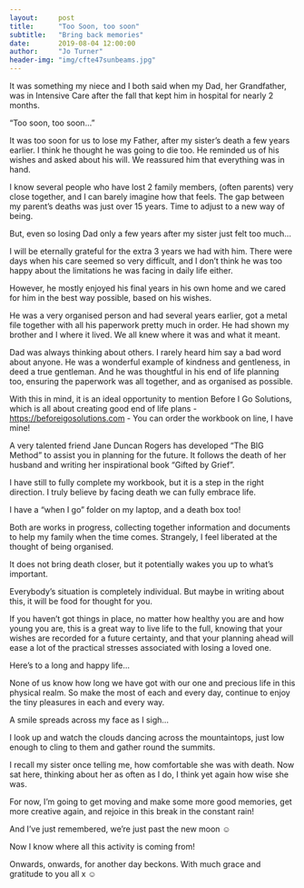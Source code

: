 ```yaml
---
layout:     post
title:      "Too Soon, too soon"
subtitle:   "Bring back memories"
date:       2019-08-04 12:00:00
author:     "Jo Turner"
header-img: "img/cfte47sunbeams.jpg"
---
```

It was something my niece and I both said when my Dad, her Grandfather, was in Intensive Care after the fall that kept him in hospital for nearly 2 months. 

“Too soon, too soon…”

It was too soon for us to lose my Father, after my sister’s death a few years earlier. I think he thought he was going to die too. He reminded us of his wishes and asked about his will. We reassured him that everything was in hand.

I know several people who have lost 2 family members, (often parents) very close together, and I can barely imagine how that feels. The gap between my parent’s deaths was just over 15 years. Time to adjust to a new way of being.

But, even so losing Dad only a few years after my sister just felt too much…

I will be eternally grateful for the extra 3 years we had with him. There were days when his care seemed so very difficult, and I don’t think he was too happy about the limitations he was facing in daily life either. 

However, he mostly enjoyed his final years in his own home and we cared for him in the best way possible, based on his wishes. 

He was a very organised person and had several years earlier, got a metal file together with all his paperwork pretty much in order. He had shown my brother and I where it lived. We all knew where it was and what it meant.

Dad was always thinking about others. I rarely heard him say a bad word about anyone. He was a wonderful example of kindness and gentleness, in deed a true gentleman. And he was thoughtful in his end of life planning too, ensuring the paperwork was all together, and as organised as possible.

With this in mind, it is an ideal opportunity to mention Before I Go Solutions, which is all about creating good end of life plans - https://beforeigosolutions.com - You can order the workbook on line, I have mine!

A very talented friend Jane Duncan Rogers has developed “The BIG Method” to assist you in planning for the future. It follows the death of her husband and writing her inspirational book “Gifted by Grief”.

I have still to fully complete my workbook, but it is a step in the right direction. I truly believe by facing death we can fully embrace life.

I have a “when I go” folder on my laptop, and a death box too! 

Both are works in progress, collecting together information and documents to help my family when the time comes. Strangely, I feel liberated at the thought of being organised. 

It does not bring death closer, but it potentially wakes you up to what’s important.

Everybody’s situation is completely individual. But maybe in writing about this, it will be food for thought for you. 

If you haven’t got things in place, no matter how healthy you are and how young you are, this is a great way to live life to the full, knowing that your wishes are recorded for a future certainty, and that your planning ahead will ease a lot of the practical stresses associated with losing a loved one.

Here’s to a long and happy life…

None of us know how long we have got with our one and precious life in this physical realm. So make the most of each and every day, continue to enjoy the tiny pleasures in each and every way.

A smile spreads across my face as I sigh…

I look up and watch the clouds dancing across the mountaintops, just low enough to cling to them and gather round the summits.

I recall my sister once telling me, how comfortable she was with death. Now sat here, thinking about her as often as I do, I think yet again how wise she was.

For now, I’m going to get moving and make some more good memories, get more creative again, and rejoice in this break in the constant rain! 

And I’ve just remembered, we’re just past the new moon ☺

Now I know where all this activity is coming from! 

Onwards, onwards, for another day beckons. 
With much grace and gratitude to you all x ☺
